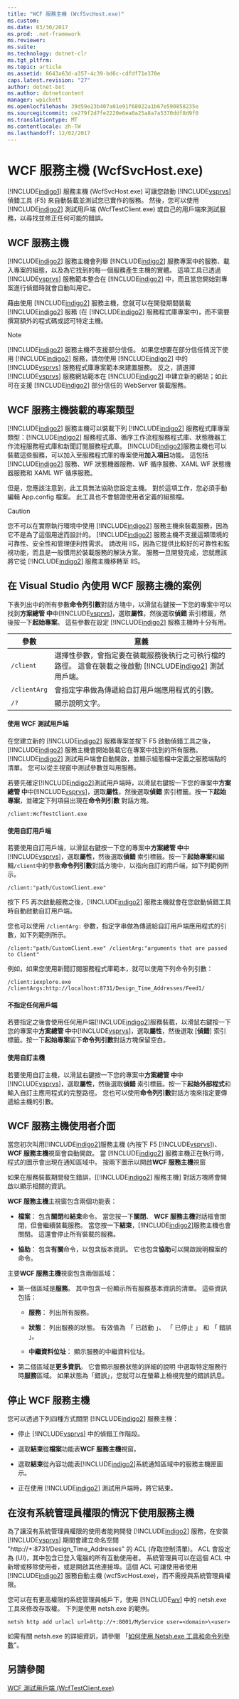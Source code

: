 ```yaml
---
title: "WCF 服務主機 (WcfSvcHost.exe)"
ms.custom: 
ms.date: 03/30/2017
ms.prod: .net-framework
ms.reviewer: 
ms.suite: 
ms.technology: dotnet-clr
ms.tgt_pltfrm: 
ms.topic: article
ms.assetid: 8643a63d-a357-4c39-bd6c-cdfdf71e370e
caps.latest.revision: "27"
author: dotnet-bot
ms.author: dotnetcontent
manager: wpickett
ms.openlocfilehash: 39d59e23b407a01e91f68022a1b67e590858235e
ms.sourcegitcommit: ce279f2d7fe2220e6ea0a25a8a7a5370ddf8d9f0
ms.translationtype: MT
ms.contentlocale: zh-TW
ms.lasthandoff: 12/02/2017
---
```

# <a name="wcf-service-host-wcfsvchostexe"></a>WCF 服務主機 (WcfSvcHost.exe)
[!INCLUDE[indigo1](../../../includes/indigo1-md.md)] 服務主機 (WcfSvcHost.exe) 可讓您啟動 [!INCLUDE[vsprvs](../../../includes/vsprvs-md.md)] 偵錯工具 (F5) 來自動裝載並測試您已實作的服務。 然後，您可以使用 [!INCLUDE[indigo2](../../../includes/indigo2-md.md)] 測試用戶端 (WcfTestClient.exe) 或自己的用戶端來測試服務，以尋找並修正任何可能的錯誤。  
  
## <a name="wcf-service-host"></a>WCF 服務主機  
 [!INCLUDE[indigo2](../../../includes/indigo2-md.md)] 服務主機會列舉 [!INCLUDE[indigo2](../../../includes/indigo2-md.md)] 服務專案中的服務、載入專案的組態，以及為它找到的每一個服務產生主機的實體。 這項工具已透過 [!INCLUDE[vsprvs](../../../includes/vsprvs-md.md)] 服務範本整合在 [!INCLUDE[indigo2](../../../includes/indigo2-md.md)] 中，而且當您開始對專案進行偵錯時就會自動叫用它。  
  
 藉由使用 [!INCLUDE[indigo2](../../../includes/indigo2-md.md)] 服務主機，您就可以在開發期間裝載 [!INCLUDE[indigo2](../../../includes/indigo2-md.md)] 服務 (在 [!INCLUDE[indigo2](../../../includes/indigo2-md.md)] 服務程式庫專案中)，而不需要撰寫額外的程式碼或認可特定主機。  
  
> [!NOTE]
>  [!INCLUDE[indigo2](../../../includes/indigo2-md.md)] 服務主機不支援部分信任。 如果您想要在部分信任情況下使用 [!INCLUDE[indigo2](../../../includes/indigo2-md.md)] 服務，請勿使用 [!INCLUDE[indigo2](../../../includes/indigo2-md.md)] 中的 [!INCLUDE[vsprvs](../../../includes/vsprvs-md.md)] 服務程式庫專案範本來建置服務。 反之，請選擇 [!INCLUDE[vsprvs](../../../includes/vsprvs-md.md)] 服務網站範本在 [!INCLUDE[indigo2](../../../includes/indigo2-md.md)] 中建立新的網站；如此可在支援 [!INCLUDE[indigo2](../../../includes/indigo2-md.md)] 部分信任的 WebServer 裝載服務。  
  
## <a name="project-types-hosted-by-wcf-service-host"></a>WCF 服務主機裝載的專案類型  
 [!INCLUDE[indigo2](../../../includes/indigo2-md.md)] 服務主機可以裝載下列 [!INCLUDE[indigo2](../../../includes/indigo2-md.md)] 服務程式庫專案類型：[!INCLUDE[indigo2](../../../includes/indigo2-md.md)] 服務程式庫、循序工作流程服務程式庫、狀態機器工作流程服務程式庫和新聞訂閱服務程式庫。 [!INCLUDE[indigo2](../../../includes/indigo2-md.md)]服務主機也可以裝載這些服務，可以加入至服務程式庫的專案使用**加入項目**功能。 這包括 [!INCLUDE[indigo2](../../../includes/indigo2-md.md)] 服務、WF 狀態機器服務、WF 循序服務、XAML WF 狀態機器服務和 XAML WF 循序服務。  
  
 但是，您應該注意到，此工具無法協助您設定主機。 對於這項工作，您必須手動編輯 App.config 檔案。 此工具也不會驗證使用者定義的組態檔。  
  
> [!CAUTION]
>  您不可以在實際執行環境中使用 [!INCLUDE[indigo2](../../../includes/indigo2-md.md)] 服務主機來裝載服務，因為它不是為了這個用途而設計的。  [!INCLUDE[indigo2](../../../includes/indigo2-md.md)] 服務主機不支援這類環境的可靠性、安全性和管理便利性需求。 請改用 IIS，因為它提供比較好的可靠性和監視功能，而且是一般慣用於裝載服務的解決方案。 服務一旦開發完成，您就應該將它從 [!INCLUDE[indigo2](../../../includes/indigo2-md.md)] 服務主機移轉至 IIS。  
  
## <a name="scenarios-for-using-wcf-service-host-inside-visual-studio"></a>在 Visual Studio 內使用 WCF 服務主機的案例  
 下表列出中的所有參數**命令列引數**對話方塊中，以滑鼠右鍵按一下您的專案中可以找到**方案總管 中**中[!INCLUDE[vsprvs](../../../includes/vsprvs-md.md)]，選取**屬性**，然後選取**偵錯** 索引標籤，然後按一下**起始專案**。 這些參數在設定 [!INCLUDE[indigo2](../../../includes/indigo2-md.md)] 服務主機時十分有用。  
  
|參數|意義|  
|---------------|-------------|  
|`/client`|選擇性參數，會指定要在裝載服務後執行之可執行檔的路徑。 這會在裝載之後啟動 [!INCLUDE[indigo2](../../../includes/indigo2-md.md)] 測試用戶端。|  
|`/clientArg`|會指定字串做為傳遞給自訂用戶端應用程式的引數。|  
|`/?`|顯示說明文字。|  
  
#### <a name="using-wcf-test-client"></a>使用 WCF 測試用戶端  
 在您建立新的 [!INCLUDE[indigo2](../../../includes/indigo2-md.md)] 服務專案並按下 F5 啟動偵錯工具之後，[!INCLUDE[indigo2](../../../includes/indigo2-md.md)] 服務主機會開始裝載它在專案中找到的所有服務。 [!INCLUDE[indigo2](../../../includes/indigo2-md.md)] 測試用戶端會自動開啟，並顯示組態檔中定義之服務端點的清單。 您可以從主視窗中測試參數並叫用服務。  
  
 若要先確定[!INCLUDE[indigo2](../../../includes/indigo2-md.md)]測試用戶端時，以滑鼠右鍵按一下您的專案中**方案總管 中**中[!INCLUDE[vsprvs](../../../includes/vsprvs-md.md)]，選取**屬性**，然後選取**偵錯** 索引標籤。按一下**起始專案**，並確定下列項目出現在**命令列引數** 對話方塊。  
  
 `/client:WcfTestClient.exe`  
  
#### <a name="using-a-custom-client"></a>使用自訂用戶端  
 若要使用自訂用戶端，以滑鼠右鍵按一下您的專案中**方案總管 中**中[!INCLUDE[vsprvs](../../../includes/vsprvs-md.md)]，選取**屬性**，然後選取**偵錯** 索引標籤。按一下**起始專案**和編輯`/client`中的參數**命令列引數**對話方塊中，以指向自訂的用戶端，如下列範例所示。  
  
 `/client:"path/CustomClient.exe"`  
  
 按下 F5 再次啟動服務之後，[!INCLUDE[indigo2](../../../includes/indigo2-md.md)] 服務主機就會在您啟動偵錯工具時自動啟動自訂用戶端。  
  
 您也可以使用 `/clientArg:` 參數，指定字串做為傳遞給自訂用戶端應用程式的引數，如下列範例所示。  
  
 `/client:"path/CustomClient.exe" /clientArg:"arguments that are passed to Client"`  
  
 例如，如果您使用新聞訂閱服務程式庫範本，就可以使用下列命令列引數：  
  
 `/client:iexplore.exe /clientArgs:http://localhost:8731/Design_Time_Addresses/Feed1/`  
  
#### <a name="specifying-no-client"></a>不指定任何用戶端  
 若要指定之後會使用任何用戶端[!INCLUDE[indigo2](../../../includes/indigo2-md.md)]服務裝載，以滑鼠右鍵按一下您的專案中**方案總管 中**中[!INCLUDE[vsprvs](../../../includes/vsprvs-md.md)]，選取**屬性**，然後選取 [**偵錯**] 索引標籤。按一下**起始專案**留下**命令列引數**對話方塊保留空白。  
  
#### <a name="using-a-custom-host"></a>使用自訂主機  
 若要使用自訂主機，以滑鼠右鍵按一下您的專案中**方案總管 中**中[!INCLUDE[vsprvs](../../../includes/vsprvs-md.md)]，選取**屬性**，然後選取**偵錯** 索引標籤。按一下**起始外部程式**和輸入自訂主應用程式的完整路徑。 您也可以使用**命令列引數**對話方塊來指定要傳遞給主機的引數。  
  
## <a name="wcf-service-host-user-interface"></a>WCF 服務主機使用者介面  
 當您初次叫用[!INCLUDE[indigo2](../../../includes/indigo2-md.md)]服務主機 (內按下 F5 [!INCLUDE[vsprvs](../../../includes/vsprvs-md.md)])、 **WCF 服務主機**視窗會自動開啟。 當 [!INCLUDE[indigo2](../../../includes/indigo2-md.md)] 服務主機正在執行時，程式的圖示會出現在通知區域中。 按兩下圖示以開啟**WCF 服務主機**視窗  
  
 如果在服務裝載期間發生錯誤，[[!INCLUDE[indigo2](../../../includes/indigo2-md.md)] 服務主機] 對話方塊將會開啟以顯示相關的資訊。  
  
 **WCF 服務主機**主視窗包含兩個功能表：  
  
-   **檔案**： 包含**關閉**和**結束**命令。 當您按一下**關閉**、 **WCF 服務主機**對話框會關閉，但會繼續裝載服務。 當您按一下**結束**，[!INCLUDE[indigo2](../../../includes/indigo2-md.md)]服務主機也會關閉。 這還會停止所有裝載的服務。  
  
-   **協助**： 包含**有關**命令，以包含版本資訊。 它也包含**協助**可以開啟說明檔案的命令。  
  
 主要**WCF 服務主機**視窗包含兩個區域：  
  
-   第一個區域是**服務**。 其中包含一份顯示所有服務基本資訊的清單。 這些資訊包括：  
  
    -   **服務**： 列出所有服務。  
  
    -   **狀態**： 列出服務的狀態。 有效值為 「 已啟動 」、 「 已停止 」 和 「 錯誤 」。  
  
    -   **中繼資料位址**： 顯示服務的中繼資料位址。  
  
-   第二個區域是**更多資訊**。 它會顯示服務狀態的詳細的說明 中選取特定服務行時**服務**區域。 如果狀態為「錯誤」，您就可以在螢幕上檢視完整的錯誤訊息。  
  
## <a name="stopping-wcf-service-host"></a>停止 WCF 服務主機  
 您可以透過下列四種方式關閉 [!INCLUDE[indigo2](../../../includes/indigo2-md.md)] 服務主機：  
  
-   停止 [!INCLUDE[vsprvs](../../../includes/vsprvs-md.md)] 中的偵錯工作階段。  
  
-   選取**結束**從**檔案**功能表**WCF 服務主機**視窗。  
  
-   選取**結束**從內容功能表[!INCLUDE[indigo2](../../../includes/indigo2-md.md)]系統通知區域中的服務主機匣圖示。  
  
-   正在使用 [!INCLUDE[indigo2](../../../includes/indigo2-md.md)] 測試用戶端時，將它結束。  
  
## <a name="using-service-host-without-administrator-privilege"></a>在沒有系統管理員權限的情況下使用服務主機  
 為了讓沒有系統管理員權限的使用者能夠開發 [!INCLUDE[indigo2](../../../includes/indigo2-md.md)] 服務，在安裝 [!INCLUDE[vsprvs](../../../includes/vsprvs-md.md)] 期間會建立命名空間 "http://+:8731/Design_Time_Addresses" 的 ACL (存取控制清單)。 ACL 會設定為 (UI)，其中包含已登入電腦的所有互動使用者。 系統管理員可以在這個 ACL 中新增或移除使用者，或是開啟其他連接埠。這個 ACL 可讓使用者使用 [!INCLUDE[indigo2](../../../includes/indigo2-md.md)] 服務自動主機 (wcfSvcHost.exe)，而不需授與系統管理員權限。  
  
 您可以在有更高權限的系統管理員帳戶下，使用 [!INCLUDE[wv](../../../includes/wv-md.md)] 中的 netsh.exe 工具來修改存取權。 下列是使用 netsh.exe 的範例。  
  
```  
netsh http add urlacl url=http://+:8001/MyService user=<domain>\<user>  
```  
  
 如需有關 netsh.exe 的詳細資訊，請參閱 「[如何使用 Netsh.exe 工具和命令列參數](http://go.microsoft.com/fwlink/?LinkId=97877)"。  
  
## <a name="see-also"></a>另請參閱  
 [WCF 測試用戶端 (WcfTestClient.exe)](../../../docs/framework/wcf/wcf-test-client-wcftestclient-exe.md)
